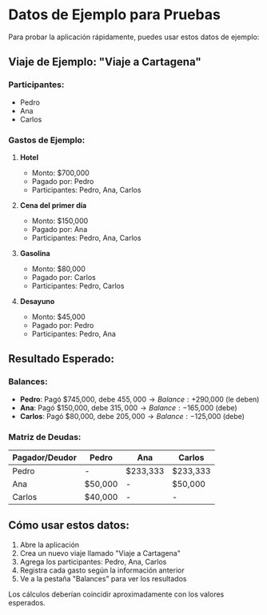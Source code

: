 # Datos de Ejemplo para Pruebas

Para probar la aplicación rápidamente, puedes usar estos datos de ejemplo:

## Viaje de Ejemplo: "Viaje a Cartagena"

### Participantes:
- Pedro
- Ana
- Carlos

### Gastos de Ejemplo:

1. **Hotel**
   - Monto: $700,000
   - Pagado por: Pedro
   - Participantes: Pedro, Ana, Carlos

2. **Cena del primer día**
   - Monto: $150,000
   - Pagado por: Ana
   - Participantes: Pedro, Ana, Carlos

3. **Gasolina**
   - Monto: $80,000
   - Pagado por: Carlos
   - Participantes: Pedro, Carlos

4. **Desayuno**
   - Monto: $45,000
   - Pagado por: Pedro
   - Participantes: Pedro, Ana

## Resultado Esperado:

### Balances:
- **Pedro**: Pagó $745,000, debe $455,000 → Balance: +$290,000 (le deben)
- **Ana**: Pagó $150,000, debe $315,000 → Balance: -$165,000 (debe)
- **Carlos**: Pagó $80,000, debe $205,000 → Balance: -$125,000 (debe)

### Matriz de Deudas:
| Pagador/Deudor | Pedro | Ana      | Carlos   |
|----------------|-------|----------|----------|
| Pedro          | -     | $233,333 | $233,333 |
| Ana            | $50,000| -       | $50,000  |
| Carlos         | $40,000| -       | -        |

## Cómo usar estos datos:

1. Abre la aplicación
2. Crea un nuevo viaje llamado "Viaje a Cartagena"
3. Agrega los participantes: Pedro, Ana, Carlos
4. Registra cada gasto según la información anterior
5. Ve a la pestaña "Balances" para ver los resultados

Los cálculos deberían coincidir aproximadamente con los valores esperados.
